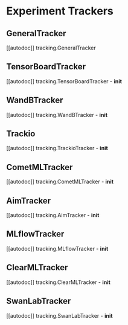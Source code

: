 <!--Copyright 2022 The HuggingFace Team. All rights reserved.

Licensed under the Apache License, Version 2.0 (the "License"); you may not use this file except in compliance with
the License. You may obtain a copy of the License at

http://www.apache.org/licenses/LICENSE-2.0

Unless required by applicable law or agreed to in writing, software distributed under the License is distributed on
an "AS IS" BASIS, WITHOUT WARRANTIES OR CONDITIONS OF ANY KIND, either express or implied. See the License for the
specific language governing permissions and limitations under the License.

⚠️ Note that this file is in Markdown but contain specific syntax for our doc-builder (similar to MDX) that may not be
rendered properly in your Markdown viewer.
-->

# Experiment Trackers

## GeneralTracker

[[autodoc]] tracking.GeneralTracker

## TensorBoardTracker

[[autodoc]] tracking.TensorBoardTracker
    - __init__

## WandBTracker

[[autodoc]] tracking.WandBTracker
    - __init__

## Trackio

[[autodoc]] tracking.TrackioTracker
    - __init__

## CometMLTracker

[[autodoc]] tracking.CometMLTracker
    - __init__

## AimTracker

[[autodoc]] tracking.AimTracker
    - __init__

## MLflowTracker

[[autodoc]] tracking.MLflowTracker
    - __init__

## ClearMLTracker

[[autodoc]] tracking.ClearMLTracker
    - __init__

## SwanLabTracker

[[autodoc]] tracking.SwanLabTracker
    - __init__
